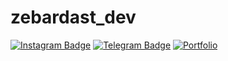 # zebardast_dev
[![Instagram Badge](https://img.shields.io/badge/-MyInstagram-red?style=flat-square&logo=instagram&logoColor=white)](https://www.instagram.com/_mehdizandi/)
[![Telegram Badge](https://img.shields.io/badge/-MyTelegram-blue?style=flat-square&logo=telegram&logoColor=white)](https://t.me/MehdiZandi)
[![Portfolio](https://img.shields.io/badge/-MyPortfolio-blue?style=flat-square&logo=vercel&logoColor=white)](https://mehdi-zandian.vercel.app/)
